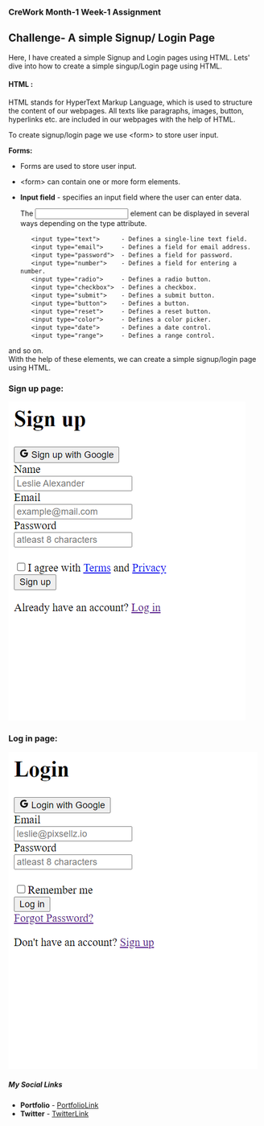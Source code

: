 ### CreWork Month-1 Week-1 Assignment

## Challenge- A simple Signup/ Login Page

Here, I have created a simple Signup and Login pages using HTML. 
Lets' dive into how to create a simple singup/Login page using HTML.


#### HTML : 
HTML stands for HyperText Markup Language, which is used to structure the content of our webpages. All texts like paragraphs, images, button, hyperlinks etc. are included in our webpages with the help of HTML.

To create signup/login page we use &lt;form&gt; to store user input.

**Forms:** 
- Forms are used to store user input.
- &lt;form&gt; can contain one or more form elements.
        
- **Input field** - specifies an input field where the user can enter data.
        
   The <input> element can be displayed in several ways depending on the type attribute.

         <input type="text">      - Defines a single-line text field.    
         <input type="email">     - Defines a field for email address.
         <input type="password">  - Defines a field for password.
         <input type="number">    - Defines a field for entering a number.
         <input type="radio">     - Defines a radio button.
         <input type="checkbox">  - Defines a checkbox.
         <input type="submit">    - Defines a submit button.
         <input type="button">    - Defines a button.
         <input type="reset">     - Defines a reset button.
         <input type="color">     - Defines a color picker.
         <input type="date">      - Defines a date control.
         <input type="range">     - Defines a range control.
   

and so on.<br/>
With the help of these elements, we can create a simple signup/login page using HTML.

### Sign up page: 

<img src="https://github.com/shanolhere/CreWork/blob/main/week-1/assets/signup.PNG" alt="signup page">

### Log in page: 

<img src="https://github.com/shanolhere/CreWork/blob/main/week-1/assets/login.PNG" alt="login page">

##### **My Social Links**

- **Portfolio**  - [PortfolioLink](https://sabiya.netlify.app/)
- **Twitter** - [TwitterLink](https://twitter.com/nerd_fswd)
